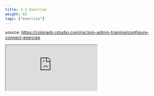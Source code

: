 ```yaml
---
title: 3.2 Exercise
weight: 65
tags: ["exercise"]
---
```


source: https://colorado.rstudio.com/rsc/pro-admin-training/configure-connect-exercise

<div class="learnr-column">
<div class="responsive-container-learnr">
  <!-- <div class="cssload-loader">
    <div class="cssload-inner cssload-one"></div>
    <div class="cssload-inner cssload-two"></div>
    <div class="cssload-inner cssload-three"></div>
  </div> -->

  <div class="animated-r-wrapper">
    <div class="animated-r-vertical">
      <div class="animated-r-circle"></div>
    </div>
    <div class="animated-r-diagonal"></div>
  </div>

  <iframe 
    src="https://colorado.rstudio.com/rsc/pro-admin-training/configure-connect-exercise" 
    gesture="media"  allowfullscreen
    scrolling="yes">
  </iframe>
</div>
</div>



